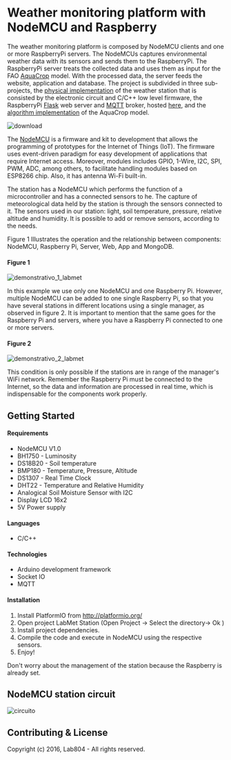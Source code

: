 # Weather monitoring platform with NodeMCU and Raspberry

The weather monitoring platform is composed by NodeMCU clients and one or more
RaspberryPi servers. The NodeMCUs captures environmental weather data with its
sensors and sends them to the RaspberryPi. The RaspberryPi server treats the
collected data and uses them as input for the FAO
[AquaCrop](http://www.fao.org/nr/water/docs/irrigationdrainage66.pdf) model.
With the processed data, the server feeds the website, application and database.
The project is subdivided in three sub-projects, the
[physical implementation](https://github.com/lab804/labmet-weatherstation)
of the weather station that is consisted by the electronic circuit and C/C++
low level firmware, the RaspberryPi [Flask](http://flask.pocoo.org/) web server
and [MQTT](http://mqtt.org/) broker, hosted [here](https://github.com/lab804),
and the [algorithm implementation](https://github.com/lab804) of the AquaCrop model.

![download](https://cloud.githubusercontent.com/assets/22622042/19200013/2f33d736-8c9d-11e6-9320-64f6caaec629.png)

The [NodeMCU](http://nodemcu.com/index_en.html) is a firmware and kit to development that allows the programming of prototypes for the Internet of Things (IoT). The firmware uses event-driven paradigm for easy development of applications that require Internet access. Moreover, modules includes GPIO, 1-Wire, I2C, SPI, PWM, ADC, among others, to facilitate handling modules based on ESP8266 chip. Also, it has antenna Wi-Fi built-in.

The station has a NodeMCU which performs the function of a microcontroller and has a connected sensors to he. The capture of meteorological data held by the station is through the sensors connected to it. The sensors used in our station: light, soil temperature, pressure, relative altitude and humidity. It is possible to add or remove sensors, according to the needs.

Figure 1 Illustrates the operation and the relationship between components: NodeMCU,
Raspberry Pi, Server, Web, App and MongoDB.

#### Figure 1
![demonstrativo_1_labmet](https://cloud.githubusercontent.com/assets/22622042/19085103/771c335a-8a3f-11e6-8490-23a1b3c566d1.png)

In this example we use only one NodeMCU and one Raspberry Pi. However, multiple
NodeMCU can be added to one single Raspberry Pi, so that you have several stations
in different locations using a single manager, as observed in figure 2. It is
important to mention that the same goes for the Raspberry Pi and servers,
where you have a Raspberry Pi connected to one or more servers.

#### Figure 2
![demonstrativo_2_labmet](https://cloud.githubusercontent.com/assets/22622042/19085120/902669d8-8a3f-11e6-85ad-532257b41262.png)

This condition is only possible if the stations are in range of the manager's
WiFi network. Remember the Raspberry Pi must be connected to the Internet, so the
data and information are processed in real time, which is indispensable for
the components work properly.


## Getting Started
#### Requirements
* NodeMCU V1.0
* BH1750 - Luminosity
* DS18B20 - Soil temperature
* BMP180 - Temperature, Pressure, Altitude
* DS1307 - Real Time Clock
* DHT22 - Temperature and Relative Humidity
* Analogical Soil Moisture Sensor with I2C
* Display LCD 16x2
* 5V Power supply

#### Languages
* C/C++

#### Technologies
* Arduino development framework
* Socket IO
* MQTT

#### Installation
1. Install PlatformIO from http://platformio.org/
2. Open project LabMet Station (Open Project -> Select the directory-> Ok )
3. Install project dependencies.
4. Compile the code and execute in NodeMCU using the respective sensors.
6. Enjoy!

Don't worry about the management of the station because the Raspberry is already set.

## NodeMCU station circuit

![circuito](https://cloud.githubusercontent.com/assets/22622042/19351694/26adbb3c-9133-11e6-9deb-8bcb81a0384c.png)

## Contributing & License

Copyright (c) 2016, Lab804 - All rights reserved.
